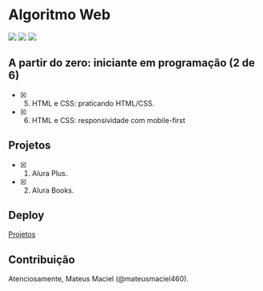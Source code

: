 # Algoritmo Web

![](https://img.shields.io/badge/texto-html5-orange)
![](https://img.shields.io/badge/estilo-css3-blue)
![](https://img.shields.io/badge/linguagem-javascript-yellow)

## A partir do zero: iniciante em programação (2 de 6)

- [x] 5. HTML e CSS: praticando HTML/CSS.
- [x] 6. HTML e CSS: responsividade com mobile-first

## Projetos

- [x] 1. Alura Plus.
- [x] 2. Alura Books.

## Deploy

[Projetos](https://courageous-chebakia-80b522.netlify.app/)

## Contribuição

Atenciosamente, Mateus Maciel (@mateusmaciel460).